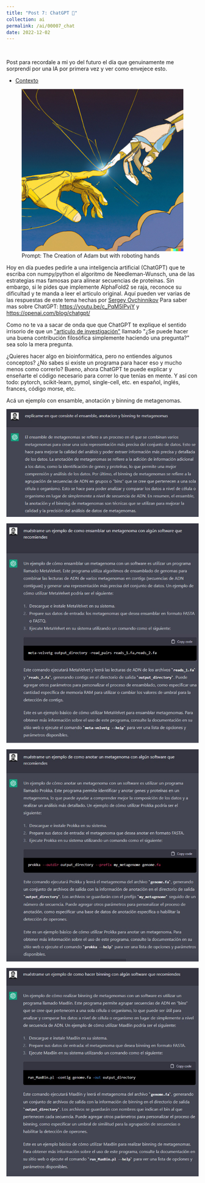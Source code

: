 ```yaml
---
title: "Post 7: ChatGPT 🤯"
collection: ai
permalink: /ai/00007_chat
date: 2022-12-02
---
```


&nbsp;

Post para recordale a mi yo del futuro el día que genuinamente me sorprendí por una IA por primera vez y ver como envejece esto. 
* [Contexto](https://openai.com/blog/chatgpt/) 

<figure>
  <a href="/images/ai/00007_chat.jpg">
  <img src="/images/ai/00007_chat.jpg" alt = "IMG" />
    </a>
  <figcaption>Prompt: The Creation of Adam but with roboting hands</figcaption>
</figure>


Hoy en día puedes pedirle a una inteligencia artificial (ChatGPT) que te escriba con numpy/python el algoritmo de Needleman-Wunsch, una de las estrategias mas famosas para alinear secuencias de proteínas. Sin embargo, si le pides que implemente AlphaFold2 se raja, reconoce su dificultad y te manda a leer el articulo original. Aquí pueden ver varias de las respuestas de este tema hechas por [Sergey Ovchinnikov](https://twitter.com/sokrypton/status/1598241703474888705)
Para saber mas sobre ChatGPT: https://youtu.be/c_PqM5lPvjY y https://openai.com/blog/chatgpt/


Como no te va a sacar de onda que que ChatGPT te explique el sentido irrisorio de que un ["articulo de investigación"](https://twitter.com/neil_chilson/status/1600140823336693760) llamado "¿Se puede hacer una buena contribución filosófica simplemente haciendo una pregunta?" sea solo la mera pregunta. 

¿Quieres hacer algo en bioinformática, pero no entiendes algunos conceptos? ¿No sabes si existe un programa para hacer eso y mucho menos como correrlo? 
Bueno, ahora ChatGPT te puede explicar y enseñarte el código necesario para correr lo que tenías en mente. Y así con todo: pytorch, scikit-learn, pymol, single-cell, etc. en español, inglés, frances, código morse, etc. 

Acá un ejemplo con ensamble, anotación y binning de metagenomas.

![img](/images/ai/00007_1.jpg)

![img](/images/ai/00007_2.jpg)

![img](/images/ai/00007_3.jpg)

![img](/images/ai/00007_4.jpg)

